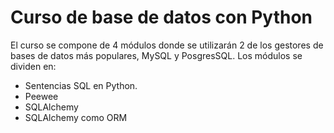 # Curso de base de datos con Python

El curso se compone de 4 módulos donde se utilizarán 2 de los gestores de bases de datos más populares, MySQL y PosgresSQL.
Los módulos se dividen en:
- Sentencias SQL en Python.
- Peewee
- SQLAlchemy
- SQLAlchemy como ORM

